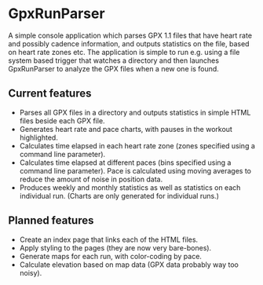 ﻿GpxRunParser
============

A simple console application which parses GPX 1.1 files that have heart rate and possibly cadence information, and outputs statistics on the file, based on heart rate zones etc. The application is simple to run e.g. using a file system based trigger that watches a directory and then launches GpxRunParser to analyze the GPX files when a new one is found.

Current features
----------------

* Parses all GPX files in a directory and outputs statistics in simple HTML files beside each GPX file.
* Generates heart rate and pace charts, with pauses in the workout highlighted.
* Calculates time elapsed in each heart rate zone (zones specified using a command line parameter).
* Calculates time elapsed at different paces (bins specified using a command line parameter). Pace is calculated using moving averages to reduce the amount of noise in position data.
* Produces weekly and monthly statistics as well as statistics on each individual run. (Charts are only generated for individual runs.)


Planned features
----------------

* Create an index page that links each of the HTML files.
* Apply styling to the pages (they are now very bare-bones).
* Generate maps for each run, with color-coding by pace.
* Calculate elevation based on map data (GPX data probably way too noisy).
